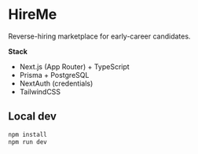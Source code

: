# HireMe

Reverse-hiring marketplace for early-career candidates.

**Stack**
- Next.js (App Router) + TypeScript  
- Prisma + PostgreSQL  
- NextAuth (credentials)  
- TailwindCSS

## Local dev
```bash
npm install
npm run dev

